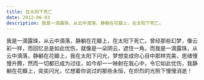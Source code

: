 ```yaml
---
title: 在太阳下死亡
date: 2012-06-03
description: 我是一滴露珠，从云中滴落，静躺在花瓣上，在太阳下死亡。
---
```


我是一滴露珠，从云中滴落，静躺在花瓣上，在太阳下死亡。曾经那些幻梦，像云彩一样，而回忆总是如此忧伤，就像是一朵阴云，遮住一角。而我是一滴露珠，从云中滴落，静躺在花瓣上，我在太阳下闪光，梦想变成你心目中那样完美，思绪慢慢升腾，然而一切都已成为过往，如今却一一映射在我心中，令它如此忧伤，我静躺在花瓣上，奕奕闪光，忆想着你说过的那些永恒，在炽烈的光照下慢慢消逝！